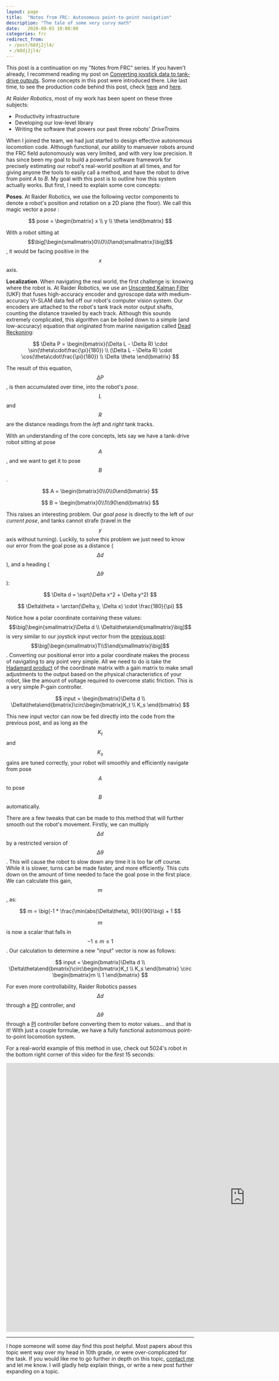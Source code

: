 ```yaml
---
layout: page
title:  "Notes from FRC: Autonomous point-to-point navigation"
description: "The tale of some very curvy math"
date:   2020-08-03 10:00:00 
categories: frc
redirect_from: 
 - /post/68dj2jl4/
 - /68dj2jl4/
---
```


This post is a continuation on my "Notes from FRC" series. If you haven't already, I recommend reading my post on [Converting joystick data to tank-drive outputs](/blog/2020/08/03/joystick-to-voltage). Some concepts in this post were introduced there. Like last time, to see the production code behind this post, check [here](https://github.com/frc5024/lib5k/blob/ab90994b2a0c769abfdde9a834133725c3ce3a38/common_drive/src/main/java/io/github/frc5024/common_drive/DriveTrainBase.java) and [here](https://github.com/frc5024/lib5k/tree/master/purepursuit/src/main/java/io/github/frc5024/purepursuit/pathgen).

At *Raider Robotics*, most of my work has been spent on these three subjects:
 - Productivity infrastructure
 - Developing our low-level library
 - Writing the software that powers our past three robots' *DriveTrain*s

When I joined the team, we had just started to design effective autonomous locomotion code. Although functional, our ability to manuever robots around the FRC field autonomously was very limited, and with very low precision. It has since been my goal to build a powerful software framework for precisely estimating our robot's real-world position at all times, and for giving anyone the tools to easily call a method, and have the robot to drive from point *A* to *B*. My goal with this post is to outline how this system actually works. But first, I need to explain some core concepts:

**Poses**. At Raider Robotics, we use the following vector components to denote a robot's position and rotation on a 2D plane (the floor). We call this magic vector a *pose* :

$$
pose = \begin{bmatrix} x \\ y \\ \theta \end{bmatrix}
$$

With a robot sitting at $$\big[\begin{smallmatrix}0\\0\\0\end{smallmatrix}\big]$$, it would be facing positive in the $$x$$ axis.

**Localization**. When navigating the real world, the first challenge is: knowing where the robot is. At Raider Robotics, we use an [Unscented Kalman Filter](https://en.wikipedia.org/wiki/Kalman_filter#Unscented_Kalman_filter) (UKF) that fuses high-accuracy encoder and gyroscope data with medium-accuracy VI-SLAM data fed off our robot's computer vision system. Our encoders are attached to the robot's tank track motor output shafts, counting the distance traveled by each track. Although this sounds extremely complicated, this algorithm can be boiled down to a simple (and low-accuracy) equation that originated from marine navigation called [Dead Reckoning](https://en.wikipedia.org/wiki/Dead_reckoning):

$$
\Delta P = \begin{bmatrix}(\Delta L - \Delta R) \cdot \sin(\theta\cdot\frac{\pi}{180}) \\ (\Delta L - \Delta R) \cdot \cos(\theta\cdot\frac{\pi}{180}) \\ \Delta \theta \end{bmatrix}
$$

The result of this equation, $$\Delta P$$, is then accumulated over time, into the robot's *pose*. $$L$$ and $$R$$ are the distance readings from the *left* and *right* tank tracks.

With an understanding of the core concepts, lets say we have a tank-drive robot sitting at pose $$A$$, and we want to get it to pose $$B$$. 

$$
A = \begin{bmatrix}0\\0\\0\end{bmatrix}
$$

$$
B = \begin{bmatrix}0\\1\\90\end{bmatrix}
$$

This raises an interesting problem. Our *goal pose* is directly to the left of our *current pose*, and tanks cannot strafe (travel in the $$y$$ axis without turning). Luckily, to solve this problem we just need to know our error from the goal pose as a distance ($$\Delta d$$), and a heading ($$\Delta\theta$$):

$$
\Delta d = \sqrt(\Delta x^2 + \Delta y^2)
$$

$$
\Delta\theta = \arctan(\Delta y, \Delta x) \cdot \frac{180}{\pi}
$$

Notice how a polar coordinate containing these values: $$\big[\begin{smallmatrix}\Delta d \\ \Delta\theta\end{smallmatrix}\big]$$ is very similar to our joystick input vector from the [previous post](/blog/2020/08/03/joystick-to-voltage): $$\big[\begin{smallmatrix}T\\S\end{smallmatrix}\big]$$. Converting our positional error into a polar coordinate makes the process of navigating to any point very simple. All we need to do is take the [Hadamard product](https://en.wikipedia.org/wiki/Hadamard_product_(matrices)) of the coordinate matrix with a gain matrix to make small adjustments to the output based on the physical characteristics of your robot, like the amount of voltage required to overcome static friction. This is a very simple P-gain controller.

$$
input = \begin{bmatrix}\Delta d \\ \Delta\theta\end{bmatrix}\circ\begin{bmatrix}K_t \\ K_s \end{bmatrix}
$$

This new input vector can now be fed directly into the code from the previous post, and as long as the $$K_t$$ and $$K_s$$ gains are tuned correctly, your robot will smoothly and efficiently navigate from pose $$A$$ to pose $$B$$ automatically.

There are a few tweaks that can be made to this method that will further smooth out the robot's movement. Firstly, we can multiply $$\Delta d$$ by a restricted version of $$\Delta\theta$$. This will cause the robot to slow down any time it is too far off course. While it is slower, turns can be made faster, and more efficiently. This cuts down on the amount of time needed to face the goal pose in the first place. We can calculate this gain, $$m$$, as:

$$
m = \big(-1 * \frac{\min(abs(\Delta\theta), 90)}{90}\big) + 1
$$

$$m$$ is now a scalar that falls in $$-1 \leq m \leq 1$$. Our calculation to determine a new "input" vector is now as follows:

$$
input = \begin{bmatrix}\Delta d \\ \Delta\theta\end{bmatrix}\circ\begin{bmatrix}K_t \\ K_s \end{bmatrix} \circ \begin{bmatrix}m \\ 1 \end{bmatrix}
$$

For even more controllability, Raider Robotics passes $$\Delta d$$ through a [PD](https://en.wikipedia.org/wiki/PID_controller#Selective_use_of_control_terms) controller, and $$\Delta\theta$$ through a [PI](https://en.wikipedia.org/wiki/PID_controller#PI_controller) controller before converting them to motor values... and that is it! With just a couple formulæ, we have a fully functional autonomous point-to-point locomotion system. 

For a real-world example of this method in use, check out 5024's robot in the bottom right corner of this video for the first 15 seconds:

<iframe width="1280" height="720" src="https://www.youtube.com/embed/5Q39LIVcXSQ" frameborder="0" allow="accelerometer; autoplay; encrypted-media; gyroscope; picture-in-picture" allowfullscreen></iframe>

---

I hope someone will some day find this post helpful. Most papers about this topic went way over my head in 10th grade, or were over-complicated for the task. If you would like me to go further in depth on this topic, [contact me](/about/) and let me know. I will gladly help explain things, or write a new post further expanding on a topic.